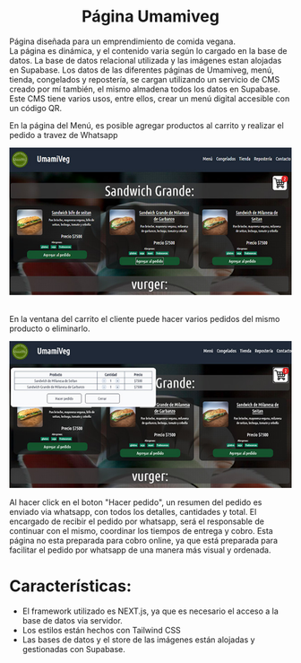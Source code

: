<h1 align="center">
Página Umamiveg  
</h1>

Página diseñada para un emprendimiento de comida vegana.   
La página es dinámica, y el contenido varia según lo cargado en la base de datos.
La base de datos relacional utilizada y las imágenes estan alojadas en Supabase.
Los datos de las diferentes páginas de Umamiveg, menú, tienda, congelados y repostería, se cargan utilizando un servicio de CMS creado por mí también, el mismo almadena todos los datos en Supabase. Este CMS tiene varios usos, entre ellos, crear un menú digital accesible con un código QR.

En la página del Menú, es posible agregar productos al carrito y realizar el pedido a travez de Whatsapp

<div align="center">
<img with="100%" src="public/cart-01.jpg">
</div>
<br>

En la ventana del carrito el cliente puede hacer varios pedidos del mismo producto o eliminarlo.

<div align="center">
<img with="100%" src="public/cart-02.jpg">
</div>

Al hacer click en el boton "Hacer pedido", un resumen del pedido es enviado via whatsapp, con todos los detalles, cantidades y total. El encargado de recibir el pedido por whatsapp, será el responsable de continuar con el mismo, coordinar los tiempos de entrega y cobro.
Esta página no esta preparada para cobro online, ya que está preparada para facilitar el pedido por whatsapp de una manera más visual y ordenada.
 
<h1>Características:</h1>  

 * El framework utilizado es NEXT.js, ya que es necesario el acceso a la base de datos via servidor.
* Los estilos están hechos con Tailwind CSS
* Las bases de datos y el store de las imágenes están alojadas y gestionadas con Supabase.
